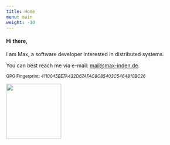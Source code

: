 ```yaml
---
title: Home
menu: main
weight: -10
---
```


#### Hi there,

I am Max, a software developer interested in distributed systems.

You can best reach me via e-mail: mail@max-inden.de.

<small>GPG Fingerprint: *4110045EE7A432D67AFAC8C85403C5464810BC26*</small>

<img src="/static/profile-picture.jpg" width="150">

